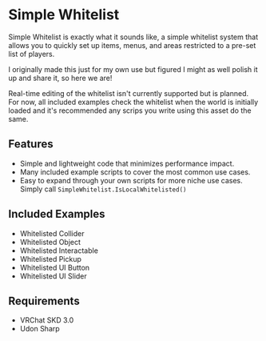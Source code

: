 # Simple Whitelist

Simple Whitelist is exactly what it sounds like, a simple whitelist system that allows you to quickly set up items, menus, and areas restricted to a pre-set list of players.

I originally made this just for my own use but figured I might as well polish it up and share it, so here we are!

Real-time editing of the whitelist isn't currently supported but is planned. For now, all included examples
check the whitelist when the world is initially loaded and it's recommended any scrips you write using this asset do the same.

## Features
- Simple and lightweight code that minimizes performance impact.
- Many included example scripts to cover the most common use cases.
- Easy to expand through your own scripts for more niche use cases. Simply call `SimpleWhitelist.IsLocalWhitelisted()`

## Included Examples
- Whitelisted Collider
- Whitelisted Object
- Whitelisted Interactable
- Whitelisted Pickup
- Whitelisted UI Button
- Whitelisted UI Slider

## Requirements
- VRChat SKD 3.0
- Udon Sharp
